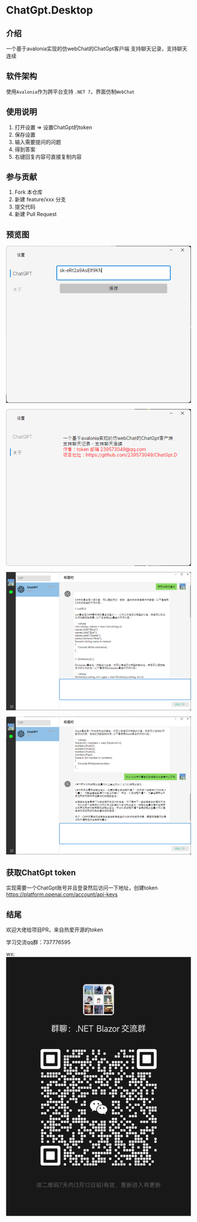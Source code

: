 # ChatGpt.Desktop

## 介绍
一个基于avalonia实现的仿webChat的ChatGpt客户端
支持聊天记录，支持聊天连续

## 软件架构
使用`Avalonia`作为跨平台支持 `.NET 7`，界面仿制`WebChat`

## 使用说明

1.  打开设置 => 设置ChatGpt的token
2.  保存设置
3.  输入需要提问的问题
4.  得到答案
5.  右键回复内容可直接复制内容

## 参与贡献

1.  Fork 本仓库
2.  新建 feature/xxx 分支
3.  提交代码
4.  新建 Pull Request

## 预览图

![img](./img/setting-chat.png)

![img](./img/setting-about.png)

![img](./img/home.png)

![img](./img/home1.png)

## 获取ChatGpt token

实现需要一个ChatGpt账号并且登录然后访问一下地址，创建token
https://platform.openai.com/account/api-keys


## 结尾

欢迎大佬给项目PR，来自热爱开源的token

学习交流qq群：737776595

wx: ![wx](./img/wx.jpg)

